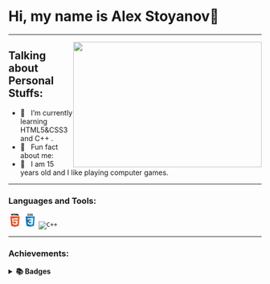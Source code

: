 # Hi, my name is Alex Stoyanov👋
<hr>

<img align="right" height="250" width="375" alt="" src="https://i.gifer.com/origin/f5/f5baef4b6b6677020ab8d091ef78a3bc_w200.gif" />

## Talking about Personal Stuffs:

- 🚀 &nbsp; I’m currently learning HTML5&CSS3 and C++ .
- 👾 &nbsp; Fun fact about me:
- 👦 &nbsp; I am 15 years old and I like playing computer games.
<hr>

### Languages and Tools:

<code><img alt="HTML5" width="26px" src="https://raw.githubusercontent.com/github/explore/80688e429a7d4ef2fca1e82350fe8e3517d3494d/topics/html/html.png" ></code>
<code><img alt="CSS3" width="26px" src="https://raw.githubusercontent.com/github/explore/80688e429a7d4ef2fca1e82350fe8e3517d3494d/topics/css/css.png" ></code>
<code><img alt="C++" width="26px" src="https://upload.wikimedia.org/wikipedia/commons/thumb/1/18/ISO_C%2B%2B_Logo.svg/1200px-ISO_C%2B%2B_Logo.svg.png" ></code>

<hr>
  
### Achievements:

<details style = "display: inline;">
  <summary><b>📚 Badges</b></summary>

 <a href ="https://www.credly.com/earner/earned/badge/0b2cf9f0-e2cf-414b-9358-e4f84dc5e615"><img align="left" alt="Word Office 2016" width="200px" src="https://images.credly.com/images/b9912ce7-7c17-40bc-afbb-ca4251ea1416/MOS_Word.png" ></a> 
<div align="center">
</div>
